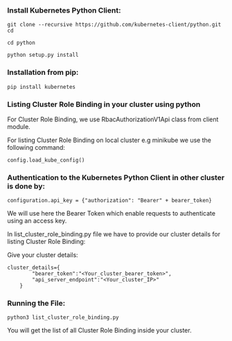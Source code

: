 ### Install Kubernetes Python Client:

`git clone --recursive https://github.com/kubernetes-client/python.git cd`

`cd python`

`python setup.py install`

### Installation from pip:

`pip install kubernetes`

### Listing Cluster Role Binding in your cluster using python

For Cluster Role Binding, we use RbacAuthorizationV1Api class from client module.

For listing Cluster Role Binding on local cluster e.g minikube we use the following command:

`config.load_kube_config()`

### Authentication to the Kubernetes Python Client in other cluster is done by: 

`configuration.api_key = {"authorization": "Bearer" + bearer_token}`

We will use here the Bearer Token which enable requests to authenticate using an access key.

In list_cluster_role_binding.py file we have to provide our cluster details for listing Cluster Role Binding:


Give your cluster details:
```
cluster_details={
        "bearer_token":"<Your_cluster_bearer_token>",
        "api_server_endpoint":"<Your_cluster_IP>"
    }
```

### Running the File:
```
python3 list_cluster_role_binding.py
```

You will get the list of all Cluster Role Binding inside your cluster.